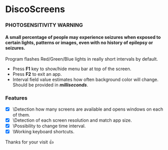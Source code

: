 # DiscoScreens

### PHOTOSENSITIVITY WARNING
#### A small percentage of people may experience seizures when exposed to certain lights, patterns or images, even with no history of epilepsy or seizures.

Program flashes Red/Green/Blue lights in really short intervals by default.

- Press **F1** key to show/hide menu bar at top of the screen.
- Press **F2** to exit an app.
- Interval field value estimates how often background color will change. Should be provided in ***milliseconds***.

### Features
- [X] \Detection how many screens are available and opens windows on each of them.
- [X] \Detection of each screen resolution and match app size.
- [X] \Possibility to change time interval.
- [X] \Working keyboard shortcuts.

Thanks for your visit :+1:
